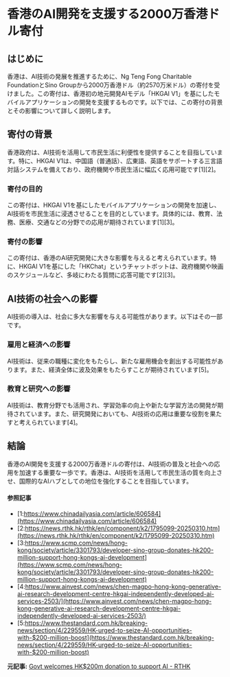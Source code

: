 # 香港のAI開発を支援する2000万香港ドル寄付

## はじめに

香港は、AI技術の発展を推進するために、Ng Teng Fong Charitable FoundationとSino Groupから2000万香港ドル（約2570万米ドル）の寄付を受けました。この寄付は、香港初の地元開発AIモデル「HKGAI V1」を基にしたモバイルアプリケーションの開発を支援するものです。以下では、この寄付の背景とその影響について詳しく説明します。

## 寄付の背景

香港政府は、AI技術を活用して市民生活に利便性を提供することを目指しています。特に、HKGAI V1は、中国語（普通話）、広東語、英語をサポートする三言語対話システムを備えており、政府機関や市民生活に幅広く応用可能です[1][2]。

### 寄付の目的

この寄付は、HKGAI V1を基にしたモバイルアプリケーションの開発を加速し、AI技術を市民生活に浸透させることを目的としています。具体的には、教育、法務、医療、交通などの分野での応用が期待されています[1][3]。

### 寄付の影響

この寄付は、香港のAI研究開発に大きな影響を与えると考えられています。特に、HKGAI V1を基にした「HKChat」というチャットボットは、政府機関や映画のスケジュールなど、多岐にわたる質問に応答可能です[2][3]。

## AI技術の社会への影響

AI技術の導入は、社会に多大な影響を与える可能性があります。以下はその一部です。

### 雇用と経済への影響

AI技術は、従来の職種に変化をもたらし、新たな雇用機会を創出する可能性があります。また、経済全体に波及効果をもたらすことが期待されています[5]。

### 教育と研究への影響

AI技術は、教育分野でも活用され、学習効率の向上や新たな学習方法の開発が期待されています。また、研究開発においても、AI技術の応用は重要な役割を果たすと考えられています[4]。

## 結論

香港のAI開発を支援する2000万香港ドルの寄付は、AI技術の普及と社会への応用を加速する重要な一歩です。香港は、AI技術を活用して市民生活の質を向上させ、国際的なAIハブとしての地位を強化することを目指しています。

#### 参照記事
- [1:https://www.chinadailyasia.com/article/606584](https://www.chinadailyasia.com/article/606584)
- [2:https://news.rthk.hk/rthk/en/component/k2/1795099-20250310.htm](https://news.rthk.hk/rthk/en/component/k2/1795099-20250310.htm)
- [3:https://www.scmp.com/news/hong-kong/society/article/3301793/developer-sino-group-donates-hk200-million-support-hong-kongs-ai-development](https://www.scmp.com/news/hong-kong/society/article/3301793/developer-sino-group-donates-hk200-million-support-hong-kongs-ai-development)
- [4:https://www.ainvest.com/news/chen-magpo-hong-kong-generative-ai-research-development-centre-hkgai-independently-developed-ai-services-2503/](https://www.ainvest.com/news/chen-magpo-hong-kong-generative-ai-research-development-centre-hkgai-independently-developed-ai-services-2503/)
- [5:https://www.thestandard.com.hk/breaking-news/section/4/229559/HK-urged-to-seize-AI-opportunities-with-$200-million-boost](https://www.thestandard.com.hk/breaking-news/section/4/229559/HK-urged-to-seize-AI-opportunities-with-$200-million-boost)


**元記事:** [Govt welcomes HK$200m donation to support AI - RTHK](https://news.rthk.hk/rthk/en/component/k2/1795099-20250310.htm)